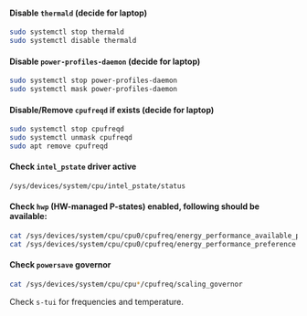 
#### Disable `thermald` (decide for laptop)
```bash
sudo systemctl stop thermald
sudo systemctl disable thermald
```

#### Disable `power-profiles-daemon` (decide for laptop)
```bash
sudo systemctl stop power-profiles-daemon
sudo systemctl mask power-profiles-daemon
```

#### Disable/Remove `cpufreqd` if exists (decide for laptop)
```bash
sudo systemctl stop cpufreqd
sudo systemctl unmask cpufreqd
sudo apt remove cpufreqd
```

#### Check `intel_pstate` driver active
```bash
/sys/devices/system/cpu/intel_pstate/status
```

#### Check `hwp` (HW-managed P-states) enabled, following should be available:
```bash
cat /sys/devices/system/cpu/cpu0/cpufreq/energy_performance_available_preferences
cat /sys/devices/system/cpu/cpu0/cpufreq/energy_performance_preference
```

#### Check `powersave` governor
```bash
cat /sys/devices/system/cpu/cpu*/cpufreq/scaling_governor
```

Check `s-tui` for frequencies and temperature.